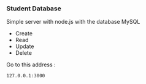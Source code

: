 ### Student Database

Simple server with node.js with the database MySQL

  - Create
  - Read
  - Update
  - Delete


Go to this address : 

```sh
127.0.0.1:3000
```

